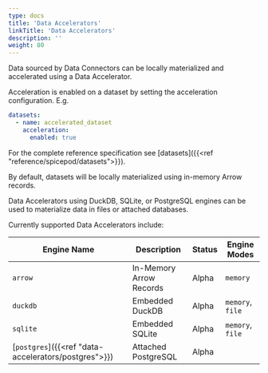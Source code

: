 ```yaml
---
type: docs
title: 'Data Accelerators'
linkTitle: 'Data Accelerators'
description: ''
weight: 80
---
```


Data sourced by Data Connectors can be locally materialized and accelerated using a Data Accelerator.

Acceleration is enabled on a dataset by setting the acceleration configuration. E.g.

```yaml
datasets:
  - name: accelerated_dataset
    acceleration:
      enabled: true
```

For the complete reference specification see [datasets]({{<ref "reference/spicepod/datasets">}}).

By default, datasets will be locally materialized using in-memory Arrow records.

Data Accelerators using DuckDB, SQLite, or PostgreSQL engines can be used to materialize data in files or attached databases.

Currently supported Data Accelerators include:

| Engine Name                                          | Description             | Status | Engine Modes     |
| ---------------------------------------------------- | ----------------------- | ------ | ---------------- |
| `arrow`                                              | In-Memory Arrow Records | Alpha  | `memory`         |
| `duckdb`                                             | Embedded DuckDB         | Alpha  | `memory`, `file` |
| `sqlite`                                             | Embedded SQLite         | Alpha  | `memory`, `file` |
| [`postgres`]({{<ref "data-accelerators/postgres">}}) | Attached PostgreSQL     | Alpha  |                  |
